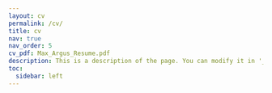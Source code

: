 ```yaml
---
layout: cv
permalink: /cv/
title: cv
nav: true
nav_order: 5
cv_pdf: Max_Argus_Resume.pdf
description: This is a description of the page. You can modify it in '_pages/cv.md'. You can also change or remove the top pdf download button.
toc:
  sidebar: left
---
```


